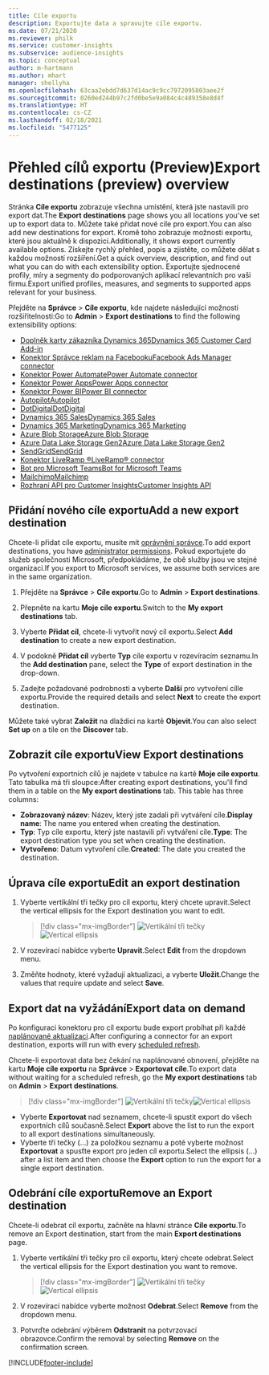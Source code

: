 ```yaml
---
title: Cíle exportu
description: Exportujte data a spravujte cíle exportu.
ms.date: 07/21/2020
ms.reviewer: philk
ms.service: customer-insights
ms.subservice: audience-insights
ms.topic: conceptual
author: m-hartmann
ms.author: mhart
manager: shellyha
ms.openlocfilehash: 63caa2ebdd7d637d14ac9c9cc7972095803aee2f
ms.sourcegitcommit: 0260ed244b97c2fd0be5e9a084c4c489358e8d4f
ms.translationtype: HT
ms.contentlocale: cs-CZ
ms.lasthandoff: 02/18/2021
ms.locfileid: "5477125"
---
```

# <a name="export-destinations-preview-overview"></a><span data-ttu-id="4d1ff-103">Přehled cílů exportu (Preview)</span><span class="sxs-lookup"><span data-stu-id="4d1ff-103">Export destinations (preview) overview</span></span>

<span data-ttu-id="4d1ff-104">Stránka **Cíle exportu** zobrazuje všechna umístění, která jste nastavili pro export dat.</span><span class="sxs-lookup"><span data-stu-id="4d1ff-104">The **Export destinations** page shows you all locations you've set up to export data to.</span></span> <span data-ttu-id="4d1ff-105">Můžete také přidat nové cíle pro export.</span><span class="sxs-lookup"><span data-stu-id="4d1ff-105">You can also add new destinations for export.</span></span> <span data-ttu-id="4d1ff-106">Kromě toho zobrazuje možnosti exportu, které jsou aktuálně k dispozici.</span><span class="sxs-lookup"><span data-stu-id="4d1ff-106">Additionally, it shows export currently available options.</span></span> <span data-ttu-id="4d1ff-107">Získejte rychlý přehled, popis a zjistěte, co můžete dělat s každou možností rozšíření.</span><span class="sxs-lookup"><span data-stu-id="4d1ff-107">Get a quick overview, description, and find out what you can do with each extensibility option.</span></span> <span data-ttu-id="4d1ff-108">Exportujte sjednocené profily, míry a segmenty do podporovaných aplikací relevantních pro vaši firmu.</span><span class="sxs-lookup"><span data-stu-id="4d1ff-108">Export unified profiles, measures, and segments to supported apps relevant for your business.</span></span>

<span data-ttu-id="4d1ff-109">Přejděte na **Správce** > **Cíle exportu**, kde najdete následující možnosti rozšiřitelnosti:</span><span class="sxs-lookup"><span data-stu-id="4d1ff-109">Go to **Admin** > **Export destinations** to find the following extensibility options:</span></span>

- [<span data-ttu-id="4d1ff-110">Doplněk karty zákazníka Dynamics 365</span><span class="sxs-lookup"><span data-stu-id="4d1ff-110">Dynamics 365 Customer Card Add-in</span></span>](customer-card-add-in.md)
- [<span data-ttu-id="4d1ff-111">Konektor Správce reklam na Facebooku</span><span class="sxs-lookup"><span data-stu-id="4d1ff-111">Facebook Ads Manager connector</span></span>](export-facebook.md)
- [<span data-ttu-id="4d1ff-112">Konektor Power Automate</span><span class="sxs-lookup"><span data-stu-id="4d1ff-112">Power Automate connector</span></span>](export-power-automate.md)
- [<span data-ttu-id="4d1ff-113">Konektor Power Apps</span><span class="sxs-lookup"><span data-stu-id="4d1ff-113">Power Apps connector</span></span>](export-power-apps.md)
- [<span data-ttu-id="4d1ff-114">Konektor Power BI</span><span class="sxs-lookup"><span data-stu-id="4d1ff-114">Power BI connector</span></span>](export-power-bi.md)
- [<span data-ttu-id="4d1ff-115">Autopilot</span><span class="sxs-lookup"><span data-stu-id="4d1ff-115">Autopilot</span></span>](export-autopilot.md)
- [<span data-ttu-id="4d1ff-116">DotDigital</span><span class="sxs-lookup"><span data-stu-id="4d1ff-116">DotDigital</span></span>](export-dotdigital.md)
- [<span data-ttu-id="4d1ff-117">Dynamics 365 Sales</span><span class="sxs-lookup"><span data-stu-id="4d1ff-117">Dynamics 365 Sales</span></span>](export-dynamics365-sales.md)
- [<span data-ttu-id="4d1ff-118">Dynamics 365 Marketing</span><span class="sxs-lookup"><span data-stu-id="4d1ff-118">Dynamics 365 Marketing</span></span>](export-dynamics365-marketing.md)
- [<span data-ttu-id="4d1ff-119">Azure Blob Storage</span><span class="sxs-lookup"><span data-stu-id="4d1ff-119">Azure Blob Storage</span></span>](export-azure-blob-storage.md)
- [<span data-ttu-id="4d1ff-120">Azure Data Lake Storage Gen2</span><span class="sxs-lookup"><span data-stu-id="4d1ff-120">Azure Data Lake Storage Gen2</span></span>](export-azure-data-lake-storage-gen2.md)
- [<span data-ttu-id="4d1ff-121">SendGrid</span><span class="sxs-lookup"><span data-stu-id="4d1ff-121">SendGrid</span></span>](export-sendgrid.md)
- [<span data-ttu-id="4d1ff-122">Konektor LiveRamp &reg;</span><span class="sxs-lookup"><span data-stu-id="4d1ff-122">LiveRamp&reg; connector</span></span>](export-liveramp.md)
- [<span data-ttu-id="4d1ff-123">Bot pro Microsoft Teams</span><span class="sxs-lookup"><span data-stu-id="4d1ff-123">Bot for Microsoft Teams</span></span>](export-teams-bot.md)
- [<span data-ttu-id="4d1ff-124">Mailchimp</span><span class="sxs-lookup"><span data-stu-id="4d1ff-124">Mailchimp</span></span>](export-mailchimp.md)
- [<span data-ttu-id="4d1ff-125">Rozhraní API pro Customer Insights</span><span class="sxs-lookup"><span data-stu-id="4d1ff-125">Customer Insights API</span></span>](apis.md)

## <a name="add-a-new-export-destination"></a><span data-ttu-id="4d1ff-126">Přidání nového cíle exportu</span><span class="sxs-lookup"><span data-stu-id="4d1ff-126">Add a new export destination</span></span>

<span data-ttu-id="4d1ff-127">Chcete-li přidat cíle exportu, musíte mít [oprávnění správce](permissions.md).</span><span class="sxs-lookup"><span data-stu-id="4d1ff-127">To add export destinations, you have [administrator permissions](permissions.md).</span></span> <span data-ttu-id="4d1ff-128">Pokud exportujete do služeb společnosti Microsoft, předpokládáme, že obě služby jsou ve stejné organizaci.</span><span class="sxs-lookup"><span data-stu-id="4d1ff-128">If you export to Microsoft services, we assume both services are in the same organization.</span></span>

1. <span data-ttu-id="4d1ff-129">Přejděte na **Správce** > **Cíle exportu**.</span><span class="sxs-lookup"><span data-stu-id="4d1ff-129">Go to **Admin** > **Export destinations**.</span></span>

1. <span data-ttu-id="4d1ff-130">Přepněte na kartu **Moje cíle exportu**.</span><span class="sxs-lookup"><span data-stu-id="4d1ff-130">Switch to the **My export destinations** tab.</span></span>

1. <span data-ttu-id="4d1ff-131">Vyberte **Přidat cíl**, chcete-li vytvořit nový cíl exportu.</span><span class="sxs-lookup"><span data-stu-id="4d1ff-131">Select **Add destination** to create a new export destination.</span></span>

1. <span data-ttu-id="4d1ff-132">V podokně **Přidat cíl** vyberte **Typ** cíle exportu v rozevíracím seznamu.</span><span class="sxs-lookup"><span data-stu-id="4d1ff-132">In the **Add destination** pane, select the **Type** of export destination in the drop-down.</span></span>

1. <span data-ttu-id="4d1ff-133">Zadejte požadované podrobnosti a vyberte **Další** pro vytvoření cílle exportu.</span><span class="sxs-lookup"><span data-stu-id="4d1ff-133">Provide the required details and select **Next** to create the export destination.</span></span>

<span data-ttu-id="4d1ff-134">Můžete také vybrat **Založit** na dlaždici na kartě **Objevit**.</span><span class="sxs-lookup"><span data-stu-id="4d1ff-134">You can also select **Set up** on a tile on the **Discover** tab.</span></span>

## <a name="view-export-destinations"></a><span data-ttu-id="4d1ff-135">Zobrazit cíle exportu</span><span class="sxs-lookup"><span data-stu-id="4d1ff-135">View Export destinations</span></span>

<span data-ttu-id="4d1ff-136">Po vytvoření exportních cílů je najdete v tabulce na kartě **Moje cíle exportu**. Tato tabulka má tři sloupce:</span><span class="sxs-lookup"><span data-stu-id="4d1ff-136">After creating export destinations, you'll find them in a table on the **My export destinations** tab. This table has three columns:</span></span>

- <span data-ttu-id="4d1ff-137">**Zobrazovaný název**: Název, který jste zadali při vytváření cíle.</span><span class="sxs-lookup"><span data-stu-id="4d1ff-137">**Display name**: The name you entered when creating the destination.</span></span>
- <span data-ttu-id="4d1ff-138">**Typ**: Typ cíle exportu, který jste nastavili při vytváření cíle.</span><span class="sxs-lookup"><span data-stu-id="4d1ff-138">**Type**: The export destination type you set when creating the destination.</span></span>
- <span data-ttu-id="4d1ff-139">**Vytvořeno**: Datum vytvoření cíle.</span><span class="sxs-lookup"><span data-stu-id="4d1ff-139">**Created**: The date you created the destination.</span></span>

## <a name="edit-an-export-destination"></a><span data-ttu-id="4d1ff-140">Úprava cíle exportu</span><span class="sxs-lookup"><span data-stu-id="4d1ff-140">Edit an export destination</span></span>

1. <span data-ttu-id="4d1ff-141">Vyberte vertikální tři tečky pro cíl exportu, který chcete upravit.</span><span class="sxs-lookup"><span data-stu-id="4d1ff-141">Select the vertical ellipsis for the Export destination you want to edit.</span></span>

   > [!div class="mx-imgBorder"]
   > <span data-ttu-id="4d1ff-142">![Vertikální tři tečky](media/export-destinations-page-ellipsis.png "Vertikální tři tečky")</span><span class="sxs-lookup"><span data-stu-id="4d1ff-142">![Vertical ellipsis](media/export-destinations-page-ellipsis.png "Vertical ellipsis")</span></span>

1. <span data-ttu-id="4d1ff-143">V rozevírací nabídce vyberte **Upravit**.</span><span class="sxs-lookup"><span data-stu-id="4d1ff-143">Select **Edit** from the dropdown menu.</span></span>

1. <span data-ttu-id="4d1ff-144">Změňte hodnoty, které vyžadují aktualizaci, a vyberte **Uložit**.</span><span class="sxs-lookup"><span data-stu-id="4d1ff-144">Change the values that require update and select **Save**.</span></span>

## <a name="export-data-on-demand"></a><span data-ttu-id="4d1ff-145">Export dat na vyžádání</span><span class="sxs-lookup"><span data-stu-id="4d1ff-145">Export data on demand</span></span>

<span data-ttu-id="4d1ff-146">Po konfiguraci konektoru pro cíl exportu bude export probíhat při každé [naplánované aktualizaci](system.md#schedule-tab).</span><span class="sxs-lookup"><span data-stu-id="4d1ff-146">After configuring a connector for an export destination, exports will run with every [scheduled refresh](system.md#schedule-tab).</span></span>

<span data-ttu-id="4d1ff-147">Chcete-li exportovat data bez čekání na naplánované obnovení, přejděte na kartu **Moje cíle exportu** na **Správce** > **Exportovat cíle**.</span><span class="sxs-lookup"><span data-stu-id="4d1ff-147">To export data without waiting for a scheduled refresh, go the **My export destinations** tab on **Admin** > **Export destinations**.</span></span>

> [!div class="mx-imgBorder"]
> <span data-ttu-id="4d1ff-148">![Vertikální tři tečky](media/export-destinations-page-ellipsis.png "Vertikální tři tečky")</span><span class="sxs-lookup"><span data-stu-id="4d1ff-148">![Vertical ellipsis](media/export-destinations-page-ellipsis.png "Vertical ellipsis")</span></span>

- <span data-ttu-id="4d1ff-149">Vyberte **Exportovat** nad seznamem, chcete-li spustit export do všech exportních cílů současně.</span><span class="sxs-lookup"><span data-stu-id="4d1ff-149">Select **Export** above the list to run the export to all export destinations simultaneously.</span></span>
- <span data-ttu-id="4d1ff-150">Vyberte tři tečky (...) za položkou seznamu a poté vyberte možnost **Exportovat** a spusťte export pro jeden cíl exportu.</span><span class="sxs-lookup"><span data-stu-id="4d1ff-150">Select the ellipsis (...) after a list item and then choose the **Export** option to run the export for a single export destination.</span></span>

## <a name="remove-an-export-destination"></a><span data-ttu-id="4d1ff-151">Odebrání cíle exportu</span><span class="sxs-lookup"><span data-stu-id="4d1ff-151">Remove an Export destination</span></span>

<span data-ttu-id="4d1ff-152">Chcete-li odebrat cíl exportu, začněte na hlavní stránce **Cíle exportu**.</span><span class="sxs-lookup"><span data-stu-id="4d1ff-152">To remove an Export destination, start from the main **Export destinations** page.</span></span>

1. <span data-ttu-id="4d1ff-153">Vyberte vertikální tři tečky pro cíl exportu, který chcete odebrat.</span><span class="sxs-lookup"><span data-stu-id="4d1ff-153">Select the vertical ellipsis for the Export destination you want to remove.</span></span>

   > [!div class="mx-imgBorder"]
   > <span data-ttu-id="4d1ff-154">![Vertikální tři tečky](media/export-destinations-page-ellipsis.png "Vertikální tři tečky")</span><span class="sxs-lookup"><span data-stu-id="4d1ff-154">![Vertical ellipsis](media/export-destinations-page-ellipsis.png "Vertical ellipsis")</span></span>

2. <span data-ttu-id="4d1ff-155">V rozevírací nabídce vyberte možnost **Odebrat**.</span><span class="sxs-lookup"><span data-stu-id="4d1ff-155">Select **Remove** from the dropdown menu.</span></span>

3. <span data-ttu-id="4d1ff-156">Potvrďte odebrání výběrem **Odstranit** na potvrzovací obrazovce.</span><span class="sxs-lookup"><span data-stu-id="4d1ff-156">Confirm the removal by selecting **Remove** on the confirmation screen.</span></span>


[!INCLUDE[footer-include](../includes/footer-banner.md)]